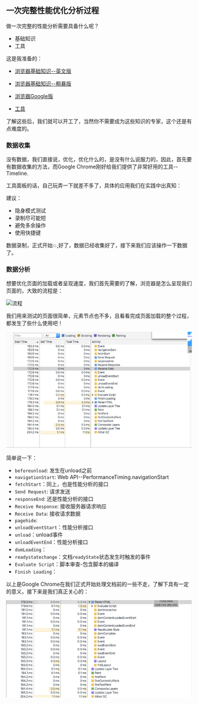 ## 一次完整性能优化分析过程

做一次完整的性能分析需要具备什么呢？

- 基础知识
- 工具

这是我准备的：

- [浏览器基础知识--英文版](http://www.html5rocks.com/en/tutorials/internals/howbrowserswork/) 
- [浏览器基础知识--粗暴版](https://github.com/ivanberry/all-on-browser)
- [浏览器Google版](https://developers.google.com/web/fundamentals/performance/critical-rendering-path/render-tree-construction?hl=en)


- [工具](https://developer.chrome.com/devtools/docs/timeline)

了解这些后，我们就可以开工了，当然你不需要成为这些知识的专家，这个还是有点难度的。

### 数据收集

没有数据，我们直接说，优化，优化什么的，是没有什么说服力的，因此，首先要有数据收集的方法，而Google Chrome刚好给我们提供了非常好用的工具--Timeline.

工具面板的话，自己玩弄一下就差不多了，具体的应用我们在实践中出真知：

建议： 

- 隐身模式测试
- 录制尽可能短
- 避免多余操作
- 使用快捷键

数据录制，正式开始:boom:,好了，数据已经收集好了，接下来我们应该操作一下数据了。

### 数据分析

想要优化页面的加载或者呈现速度，我们首先需要的了解，浏览器是怎么呈现我们页面的，大致的流程是：

![流程](./main-flow.png)

我们用来测试的页面很简单，元素节点也不多，且看看完成页面加载的整个过程，都发生了些什么使用吧！

![主要事件](./event-details.png)

简单说一下：

- `beforeunload`: 发生在unload之前
- `navigationStart`: Web API--PerformanceTiming.navigationStart
- `fetchStart`：同上，也是性能分析的接口
- `Send Request`: 请求发送
- `responseEnd`: 还是性能分析的接口
- `Receive Response`: 接收服务器请求响应
- `Receive Data`: 接收请求数据
- `pagehide`: 
- `unloadEventStart`：性能分析接口
- `unload`：unload事件
- `unloadEventEnd`：性能分析接口
- `domLoading`：
- `readystatechange`：文档`readyState`状态发生时触发的事件
- `Evaluate Script`：脚本审查-包含脚本的编译
- `Finish Loading`：

以上是Google Chrome在我们正式开始处理文档前的一些不走，了解下具有一定的意义，接下来是我们真正关心的：

![HTML渲染过程](./parse-html.png)



